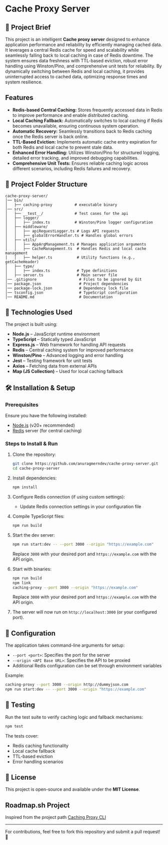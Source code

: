 # Cache Proxy Server

## 📌 Project Brief
This project is an intelligent **Cache proxy server** designed to enhance application performance and reliability by efficiently managing cached data. It leverages a central Redis cache for speed and scalability while seamlessly falling back to local caching in case of Redis downtime. The system ensures data freshness with TTL-based eviction, robust error handling using Winston/Pino, and comprehensive unit tests for reliability. By dynamically switching between Redis and local caching, it provides uninterrupted access to cached data, optimizing response times and system resilience.

## Features
- **Redis-based Central Caching:** Stores frequently accessed data in Redis to improve performance and enable distributed caching.
- **Local Caching Fallback:** Automatically switches to local caching if Redis becomes unavailable, ensuring continuous system operation.
- **Automatic Recovery:** Seamlessly transitions back to Redis caching once the Redis server is back online.
- **TTL-Based Eviction:** Implements automatic cache entry expiration for both Redis and local cache to prevent stale data.
- **Enhanced Error Handling:** Utilizes Winston/Pino for structured logging, detailed error tracking, and improved debugging capabilities.
- **Comprehensive Unit Tests:** Ensures reliable caching logic across different scenarios, including Redis failures and recovery.

## 📂 Project Folder Structure
```
cache-proxy-server/
│── bin/
│   ├── caching-proxy          # executable binary
│── src/
│   ├── __test__/              # Test cases for the api
│   ├── logger/
│   │   ├── index.ts           # Winston/Pino logger configuration
│   ├── middleware/
│   │   ├── apiRequestLogger.ts # Logs API requests
│   │   ├── globalErrorHandler.ts # Handles global errors
│   ├── utils/
│   │   ├── AppArgManagement.ts # Manages application arguments
│   │   ├── CacheManagement.ts  # Handles Redis and local cache management
│   │   ├── helper.ts           # Utility functions (e.g., getCacheHeader)
│   ├── type/
│   │   ├── index.ts            # Type definitions
│   ├── server.ts               # Main server file
│── .gitignore                   # Files to be ignored by Git
│── package.json                 # Project dependencies
│── package-lock.json            # Dependency lock file
│── tsconfig.json                # TypeScript configuration
│── README.md                    # Documentation
```

## 🚀 Technologies Used
The project is built using:
- **Node.js** – JavaScript runtime environment
- **TypeScript** – Statically typed JavaScript
- **Express.js** – Web framework for handling API requests
- **Redis** – Central caching system for improved performance
- **Winston/Pino** – Advanced logging and error handling
- **Jest** – Testing framework for unit tests
- **Axios** – Fetching data from external APIs
- **Map (JS Collection)** – Used for local caching fallback

## 🛠 Installation & Setup
### Prerequisites
Ensure you have the following installed:
- [Node.js](https://nodejs.org/) (v20+ recommended)
- [Redis](https://redis.io/) server (for central caching)

### Steps to Install & Run
1. Clone the repository:
   ```sh
   git clone https://github.com/anuragmerndev/cache-proxy-server.git
   cd cache-proxy-server
   ```

2. Install dependencies:
   ```sh
   npm install
   ```

3. Configure Redis connection (if using custom settings):
   - Update Redis connection settings in your configuration file

4. Compile TypeScript files:
   ```sh
   npm run build
   ```

5. Start the dev server:
   ```sh
   npm run start:dev -- --port 3000 --origin "https://example.com"
   ```
   Replace `3000` with your desired port and `https://example.com` with the API origin.

6. Start with binaries:
   ```sh
   npm run build
   npm link
   caching-proxy --port 3000 --origin "https://example.com"
   ```
   Replace `3000` with your desired port and `https://example.com` with the API origin.

7. The server will now run on `http://localhost:3000` (or your configured port).

## 🔧 Configuration
The application takes command-line arguments for setup:
- `--port <port>`: Specifies the port for the server
- `--origin <API Base URL>`: Specifies the API to be proxied
- Additional Redis configuration can be set through environment variables

Example:
```sh
caching-proxy --port 3000 --origin http://dummyjson.com
npm run start:dev -- --port 3000 --origin "https://example.com"
```

## 🧪 Testing
Run the test suite to verify caching logic and fallback mechanisms:
```sh
npm test
```

The tests cover:
- Redis caching functionality
- Local cache fallback
- TTL-based eviction
- Error handling scenarios

## 📜 License
This project is open-source and available under the **MIT License**.

## Roadmap.sh Project
Inspired from the project path [Caching Proxy CLI](https://roadmap.sh/projects/caching-server)

---
For contributions, feel free to fork this repository and submit a pull request! 🚀